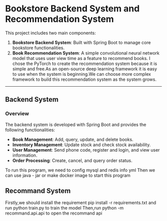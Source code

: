 # Bookstore Backend System and Recommendation System

This project includes two main components:
1. **Bookstore Backend System**: Built with Spring Boot to manage core bookstore functionalities.
2. **Book Recommendation System**: A simple convolutional neural network model that uses user view time as a feature to recommend books.
   I chose the PyTorch to create the recommendation system because it is simple and free.As an open-source deep learning framework 
   it is easy to use when the system is beginning.We can choose more complex framework to build this recommendation system as the system grows. 

---

## **Backend System**

### **Overview**

The backend system is developed with Spring Boot and provides the following functionalities:
- **Book Management**: Add, query, update, and delete books.
- **Inventory Management**: Update stock and check stock availability.
- **User Management**: Send phone code, register and login, and view user information.
- **Order Processing**: Create, cancel, and query order status.

To run this program, we need to config mysql and redis info yml
Then we can use java - jar 
or make docker image to start this program

## **Recommand System**

Firstly,we should install the requirement
pip install -r requirements.txt
and run python train.py to train the model
Then,run python -m recommand.api.api to open the recommand api

